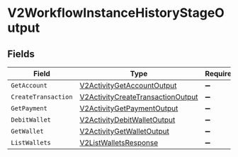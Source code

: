 # V2WorkflowInstanceHistoryStageOutput


## Fields

| Field                                                                                             | Type                                                                                              | Required                                                                                          | Description                                                                                       |
| ------------------------------------------------------------------------------------------------- | ------------------------------------------------------------------------------------------------- | ------------------------------------------------------------------------------------------------- | ------------------------------------------------------------------------------------------------- |
| `GetAccount`                                                                                      | [V2ActivityGetAccountOutput](../../Models/Components/V2ActivityGetAccountOutput.md)               | :heavy_minus_sign:                                                                                | N/A                                                                                               |
| `CreateTransaction`                                                                               | [V2ActivityCreateTransactionOutput](../../Models/Components/V2ActivityCreateTransactionOutput.md) | :heavy_minus_sign:                                                                                | N/A                                                                                               |
| `GetPayment`                                                                                      | [V2ActivityGetPaymentOutput](../../Models/Components/V2ActivityGetPaymentOutput.md)               | :heavy_minus_sign:                                                                                | N/A                                                                                               |
| `DebitWallet`                                                                                     | [V2ActivityDebitWalletOutput](../../Models/Components/V2ActivityDebitWalletOutput.md)             | :heavy_minus_sign:                                                                                | N/A                                                                                               |
| `GetWallet`                                                                                       | [V2ActivityGetWalletOutput](../../Models/Components/V2ActivityGetWalletOutput.md)                 | :heavy_minus_sign:                                                                                | N/A                                                                                               |
| `ListWallets`                                                                                     | [V2ListWalletsResponse](../../Models/Components/V2ListWalletsResponse.md)                         | :heavy_minus_sign:                                                                                | N/A                                                                                               |